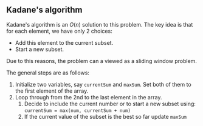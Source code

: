 ## Kadane's algorithm

Kadane's algorithm is an $O(n)$ solution to this problem.
The key idea is that for each element, we have only 2 choices:

- Add this element to the current subset.
- Start a new subset.

Due to this reasons, the problem can a viewed as a sliding window problem.

The general steps are as follows:

1. Initialize two variables, say `currentSum` and `maxSum`. Set both of them to the first element of the array.
2. Loop through from the 2nd to the last element in the array.
    1. Decide to include the current number or to start a new subset using: `currentSum = max(num, currentSum + num)`
    2. If the current value of the subset is the best so far update `maxSum`


```rust

```